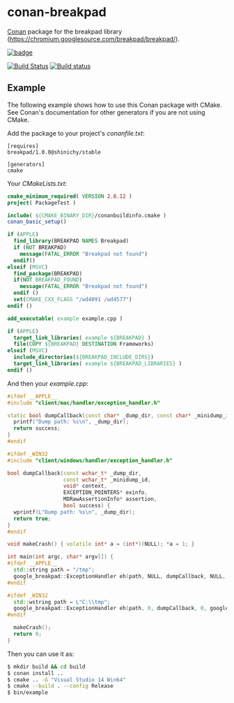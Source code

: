 # conan-breakpad
[Conan](https://conan.io) package for the breakpad library (https://chromium.googlesource.com/breakpad/breakpad/).

[![badge](https://img.shields.io/badge/conan.io-breakpad%2F1.0.0-green.svg?logo=data:image/png;base64%2CiVBORw0KGgoAAAANSUhEUgAAAA4AAAAOCAMAAAAolt3jAAAA1VBMVEUAAABhlctjlstkl8tlmMtlmMxlmcxmmcxnmsxpnMxpnM1qnc1sn85voM91oM11oc1xotB2oc56pNF6pNJ2ptJ8ptJ8ptN9ptN8p9N5qNJ9p9N9p9R8qtOBqdSAqtOAqtR%2BrNSCrNJ/rdWDrNWCsNWCsNaJs9eLs9iRvNuVvdyVv9yXwd2Zwt6axN6dxt%2Bfx%2BChyeGiyuGjyuCjyuGly%2BGlzOKmzOGozuKoz%2BKqz%2BOq0OOv1OWw1OWw1eWx1eWy1uay1%2Baz1%2Baz1%2Bez2Oe02Oe12ee22ujUGwH3AAAAAXRSTlMAQObYZgAAAAFiS0dEAIgFHUgAAAAJcEhZcwAACxMAAAsTAQCanBgAAAAHdElNRQfgBQkREyOxFIh/AAAAiklEQVQI12NgAAMbOwY4sLZ2NtQ1coVKWNvoc/Eq8XDr2wB5Ig62ekza9vaOqpK2TpoMzOxaFtwqZua2Bm4makIM7OzMAjoaCqYuxooSUqJALjs7o4yVpbowvzSUy87KqSwmxQfnsrPISyFzWeWAXCkpMaBVIC4bmCsOdgiUKwh3JojLgAQ4ZCE0AMm2D29tZwe6AAAAAElFTkSuQmCC)](http://www.conan.io/source/breakpad/1.0.0/silkedit/stable)

[![Build Status](https://travis-ci.org/shinichy/conan-breakpad.svg?branch=master)](https://travis-ci.org/shinichy/conan-breakpad)
[![Build status](https://ci.appveyor.com/api/projects/status/9tg8injdma6q8vts?svg=true)](https://ci.appveyor.com/project/shinichy/conan-breakpad)

## Example

The following example shows how to use this Conan package with CMake.  See Conan's
documentation for other generators if you are not using CMake.

Add the package to your project's *conanfile.txt*:

```
[requires]
breakpad/1.0.0@shinichy/stable

[generators]
cmake
```

Your *CMakeLists.txt*:

```CMake
cmake_minimum_required( VERSION 2.8.12 )
project( PackageTest )

include( ${CMAKE_BINARY_DIR}/conanbuildinfo.cmake )
conan_basic_setup()

if (APPLE)
  find_library(BREAKPAD NAMES Breakpad)
  if (NOT BREAKPAD)
    message(FATAL_ERROR "Breakpad not found")
  endif()
elseif (MSVC)
  find_package(BREAKPAD)
  if(NOT BREAKPAD_FOUND)
    message(FATAL_ERROR "Breakpad not found")
  endif ()
  set(CMAKE_CXX_FLAGS "/wd4091 /wd4577")
endif ()

add_executable( example example.cpp )

if (APPLE)
  target_link_libraries( example ${BREAKPAD} )
  file(COPY ${BREAKPAD} DESTINATION Frameworks)
elseif (MSVC)
  include_directories(${BREAKPAD_INCLUDE_DIRS})
  target_link_libraries( example ${BREAKPAD_LIBRARIES} )
endif ()
```

And then your *example.cpp*:

```cpp
#ifdef __APPLE__
#include "client/mac/handler/exception_handler.h"

static bool dumpCallback(const char* _dump_dir, const char* _minidump_id, void* context, bool success) {
  printf("Dump path: %s\n", _dump_dir);
  return success;
}
#endif

#ifdef _WIN32
#include "client/windows/handler/exception_handler.h"

bool dumpCallback(const wchar_t* _dump_dir,
                  const wchar_t* _minidump_id,
                  void* context,
                  EXCEPTION_POINTERS* exinfo,
                  MDRawAssertionInfo* assertion,
                  bool success) {
  wprintf(L"Dump path: %s\n", _dump_dir);
  return true;
}
#endif

void makeCrash() { volatile int* a = (int*)(NULL); *a = 1; }

int main(int argc, char* argv[]) {
#ifdef __APPLE__
  std::string path = "/tmp";
  google_breakpad::ExceptionHandler eh(path, NULL, dumpCallback, NULL, true, NULL);
#endif

#ifdef _WIN32
  std::wstring path = L"C:\\tmp";
  google_breakpad::ExceptionHandler eh(path, 0, dumpCallback, 0, google_breakpad::ExceptionHandler::HandlerType::HANDLER_ALL);
#endif

  makeCrash();
  return 0;
}

```

Then you can use it as:

```bash
$ mkdir build && cd build
$ conan install ..
$ cmake .. -G "Visual Studio 14 Win64"
$ cmake --build . --config Release
$ bin/example
```
